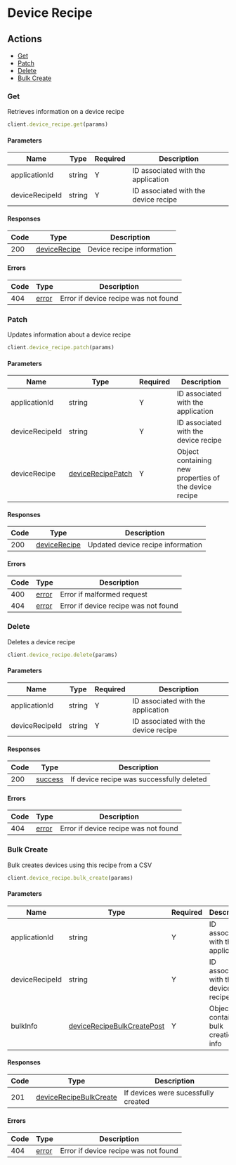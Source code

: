 # Device Recipe

## Actions

*   [Get](#get)
*   [Patch](#patch)
*   [Delete](#delete)
*   [Bulk Create](#bulk-create)

### Get

Retrieves information on a device recipe

```ruby
client.device_recipe.get(params)
```

#### Parameters

| Name | Type | Required | Description |
| ---- | ---- | -------- | ----------- |
| applicationId | string | Y | ID associated with the application |
| deviceRecipeId | string | Y | ID associated with the device recipe |

#### Responses

| Code | Type | Description |
| ---- | ---- | ----------- |
| 200 | [deviceRecipe](_schemas.md#devicerecipe) | Device recipe information |

#### Errors

| Code | Type | Description |
| ---- | ---- | ----------- |
| 404 | [error](_schemas.md#error) | Error if device recipe was not found |

### Patch

Updates information about a device recipe

```ruby
client.device_recipe.patch(params)
```

#### Parameters

| Name | Type | Required | Description |
| ---- | ---- | -------- | ----------- |
| applicationId | string | Y | ID associated with the application |
| deviceRecipeId | string | Y | ID associated with the device recipe |
| deviceRecipe | [deviceRecipePatch](_schemas.md#devicerecipepatch) | Y | Object containing new properties of the device recipe |

#### Responses

| Code | Type | Description |
| ---- | ---- | ----------- |
| 200 | [deviceRecipe](_schemas.md#devicerecipe) | Updated device recipe information |

#### Errors

| Code | Type | Description |
| ---- | ---- | ----------- |
| 400 | [error](_schemas.md#error) | Error if malformed request |
| 404 | [error](_schemas.md#error) | Error if device recipe was not found |

### Delete

Deletes a device recipe

```ruby
client.device_recipe.delete(params)
```

#### Parameters

| Name | Type | Required | Description |
| ---- | ---- | -------- | ----------- |
| applicationId | string | Y | ID associated with the application |
| deviceRecipeId | string | Y | ID associated with the device recipe |

#### Responses

| Code | Type | Description |
| ---- | ---- | ----------- |
| 200 | [success](_schemas.md#success) | If device recipe was successfully deleted |

#### Errors

| Code | Type | Description |
| ---- | ---- | ----------- |
| 404 | [error](_schemas.md#error) | Error if device recipe was not found |

### Bulk Create

Bulk creates devices using this recipe from a CSV

```ruby
client.device_recipe.bulk_create(params)
```

#### Parameters

| Name | Type | Required | Description |
| ---- | ---- | -------- | ----------- |
| applicationId | string | Y | ID associated with the application |
| deviceRecipeId | string | Y | ID associated with the device recipe |
| bulkInfo | [deviceRecipeBulkCreatePost](_schemas.md#devicerecipebulkcreatepost) | Y | Object containing bulk creation info |

#### Responses

| Code | Type | Description |
| ---- | ---- | ----------- |
| 201 | [deviceRecipeBulkCreate](_schemas.md#devicerecipebulkcreate) | If devices were sucessfully created |

#### Errors

| Code | Type | Description |
| ---- | ---- | ----------- |
| 404 | [error](_schemas.md#error) | Error if device recipe was not found |

